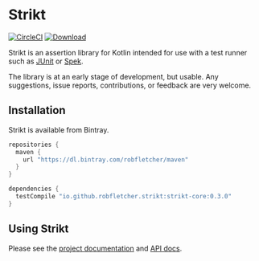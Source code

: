 # Strikt

[![CircleCI](https://circleci.com/gh/robfletcher/strikt/tree/master.svg?style=svg)](https://circleci.com/gh/robfletcher/strikt/tree/master)
[![Download](https://api.bintray.com/packages/robfletcher/maven/strikt-core/images/download.svg) ](https://bintray.com/robfletcher/maven/strikt-core/_latestVersion)

Strikt is an assertion library for Kotlin intended for use with a test runner such as [JUnit](https://junit.org/junit5/) or [Spek](http://spekframework.org/).

The library is at an early stage of development, but usable.
Any suggestions, issue reports, contributions, or feedback are very welcome.

## Installation

Strikt is available from Bintray.

```groovy
repositories { 
  maven { 
    url "https://dl.bintray.com/robfletcher/maven" 
  } 
}

dependencies {
  testCompile "io.github.robfletcher.strikt:strikt-core:0.3.0"
}
```

## Using Strikt

Please see the [project documentation](https://robfletcher.github.io/strikt/) and [API docs](https://robfletcher.github.io/strikt/api/strikt). 
